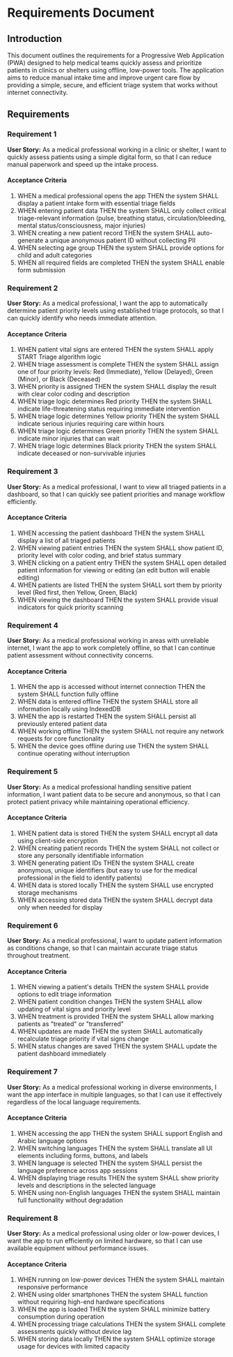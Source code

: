 # Requirements Document

## Introduction

This document outlines the requirements for a Progressive Web Application (PWA) designed to help medical teams quickly assess and prioritize patients in clinics or shelters using offline, low-power tools. The application aims to reduce manual intake time and improve urgent care flow by providing a simple, secure, and efficient triage system that works without internet connectivity.

## Requirements

### Requirement 1

**User Story:** As a medical professional working in a clinic or shelter, I want to quickly assess patients using a simple digital form, so that I can reduce manual paperwork and speed up the intake process.

#### Acceptance Criteria

1. WHEN a medical professional opens the app THEN the system SHALL display a patient intake form with essential triage fields
2. WHEN entering patient data THEN the system SHALL only collect critical triage-relevant information (pulse, breathing status, circulation/bleeding, mental status/consciousness, major injuries)
3. WHEN creating a new patient record THEN the system SHALL auto-generate a unique anonymous patient ID without collecting PII
4. WHEN selecting age group THEN the system SHALL provide options for child and adult categories
5. WHEN all required fields are completed THEN the system SHALL enable form submission

### Requirement 2

**User Story:** As a medical professional, I want the app to automatically determine patient priority levels using established triage protocols, so that I can quickly identify who needs immediate attention.

#### Acceptance Criteria

1. WHEN patient vital signs are entered THEN the system SHALL apply START Triage algorithm logic
2. WHEN triage assessment is complete THEN the system SHALL assign one of four priority levels: Red (Immediate), Yellow (Delayed), Green (Minor), or Black (Deceased)
3. WHEN priority is assigned THEN the system SHALL display the result with clear color coding and description
4. WHEN triage logic determines Red priority THEN the system SHALL indicate life-threatening status requiring immediate intervention
5. WHEN triage logic determines Yellow priority THEN the system SHALL indicate serious injuries requiring care within hours
6. WHEN triage logic determines Green priority THEN the system SHALL indicate minor injuries that can wait
7. WHEN triage logic determines Black priority THEN the system SHALL indicate deceased or non-survivable injuries

### Requirement 3

**User Story:** As a medical professional, I want to view all triaged patients in a dashboard, so that I can quickly see patient priorities and manage workflow efficiently.

#### Acceptance Criteria

1. WHEN accessing the patient dashboard THEN the system SHALL display a list of all triaged patients
2. WHEN viewing patient entries THEN the system SHALL show patient ID, priority level with color coding, and brief status summary
3. WHEN clicking on a patient entry THEN the system SHALL open detailed patient information for viewing or editing (an edit button will enable editing)
4. WHEN patients are listed THEN the system SHALL sort them by priority level (Red first, then Yellow, Green, Black)
5. WHEN viewing the dashboard THEN the system SHALL provide visual indicators for quick priority scanning

### Requirement 4

**User Story:** As a medical professional working in areas with unreliable internet, I want the app to work completely offline, so that I can continue patient assessment without connectivity concerns.

#### Acceptance Criteria

1. WHEN the app is accessed without internet connection THEN the system SHALL function fully offline
2. WHEN data is entered offline THEN the system SHALL store all information locally using IndexedDB
3. WHEN the app is restarted THEN the system SHALL persist all previously entered patient data
4. WHEN working offline THEN the system SHALL not require any network requests for core functionality
5. WHEN the device goes offline during use THEN the system SHALL continue operating without interruption

### Requirement 5

**User Story:** As a medical professional handling sensitive patient information, I want patient data to be secure and anonymous, so that I can protect patient privacy while maintaining operational efficiency.

#### Acceptance Criteria

1. WHEN patient data is stored THEN the system SHALL encrypt all data using client-side encryption
2. WHEN creating patient records THEN the system SHALL not collect or store any personally identifiable information
3. WHEN generating patient IDs THEN the system SHALL create anonymous, unique identifiers (but easy to use for the medical professional in the field to identify patients)
4. WHEN data is stored locally THEN the system SHALL use encrypted storage mechanisms
5. WHEN accessing stored data THEN the system SHALL decrypt data only when needed for display

### Requirement 6

**User Story:** As a medical professional, I want to update patient information as conditions change, so that I can maintain accurate triage status throughout treatment.

#### Acceptance Criteria

1. WHEN viewing a patient's details THEN the system SHALL provide options to edit triage information
2. WHEN patient condition changes THEN the system SHALL allow updating of vital signs and priority level
3. WHEN treatment is provided THEN the system SHALL allow marking patients as "treated" or "transferred"
4. WHEN updates are made THEN the system SHALL automatically recalculate triage priority if vital signs change
5. WHEN status changes are saved THEN the system SHALL update the patient dashboard immediately

### Requirement 7

**User Story:** As a medical professional working in diverse environments, I want the app interface in multiple languages, so that I can use it effectively regardless of the local language requirements.

#### Acceptance Criteria

1. WHEN accessing the app THEN the system SHALL support English and Arabic language options
2. WHEN switching languages THEN the system SHALL translate all UI elements including forms, buttons, and labels
3. WHEN language is selected THEN the system SHALL persist the language preference across app sessions
4. WHEN displaying triage results THEN the system SHALL show priority levels and descriptions in the selected language
5. WHEN using non-English languages THEN the system SHALL maintain full functionality without degradation

### Requirement 8

**User Story:** As a medical professional using older or low-power devices, I want the app to run efficiently on limited hardware, so that I can use available equipment without performance issues.

#### Acceptance Criteria

1. WHEN running on low-power devices THEN the system SHALL maintain responsive performance
2. WHEN using older smartphones THEN the system SHALL function without requiring high-end hardware specifications
3. WHEN the app is loaded THEN the system SHALL minimize battery consumption during operation
4. WHEN processing triage calculations THEN the system SHALL complete assessments quickly without device lag
5. WHEN storing data locally THEN the system SHALL optimize storage usage for devices with limited capacity